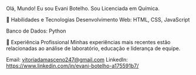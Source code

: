  Olá, Mundo! Eu sou Evani Botelho.
Sou Licenciada em Química.

🔧 Habilidades e Tecnologias
Desenvolvimento Web: HTML, CSS, JavaScript

Banco de Dados:  Python

💼 Experiência Profissional
Minhas experiências mais recentes estão relacionadas ao análise de laboratório, educação e liderança de equipe.

Email: vitoriadamasceno247@gmail.com
LinkedIn: https://www.linkedin.com/in/evani-botelho-a175591b7/
